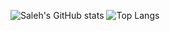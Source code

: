 ![Saleh's GitHub stats](https://github-readme-stats.vercel.app/api?username=SalehHamrahi&show_icons=true&theme=night)
![Top Langs](https://github-readme-stats.vercel.app/api/top-langs/?username=SalehHamrahi&theme=neon&layout=compact&hide_title=true&exclude_repo=Jupiter-OS&hide=Assembly)
